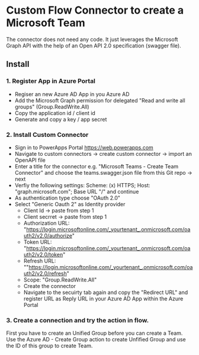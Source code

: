 # Custom Flow Connector to create a Microsoft Team

The connector does not need any code. It just leverages the Microsoft Graph API with the help of an Open API 2.0 specification (swagger file).

## Install

### 1. Register App in Azure Portal
  * Regiser an new Azure AD App in you Azure AD
  * Add the Microsoft Graph permission for delegated "Read and write all groups" (Group.ReadWrite.All)
  * Copy the application id / client id
  * Generate and copy a key / app secret
### 2. Install Custom Connector
  * Sign in to PowerApps Portal https://web.powerapps.com 
  * Navigate to custom connectors -> create custom connector -> import an OpenAPI file 
  * Enter a title for the connector e.g. "Microsoft Teams - Create Team Connector" and choose the teams.swagger.json file from this Git repo -> next
  * Verfiy the following settings: Scheme: (x) HTTPS; Host: "graph.microsoft.com"; Base URL "/" and continue
  * As authentication type choose "OAuth 2.0" 
  * Select "Generic Oauth 2" as Identity provider
    * Client Id -> paste from step 1
    * Client secrret -> paste from step 1
    * Authorization URL: "https://login.microsoftonline.com/_yourtenant_.onmicrosoft.com/oauth2/v2.0/authorize"
    * Token URL: "https://login.microsoftonline.com/_yourtenant_.onmicrosoft.com/oauth2/v2.0/token"
    * Refresh URL: ""https://login.microsoftonline.com/_yourtenant_.onmicrosoft.com/oauth2/v2.0/refresh"
    * Scope: "Group.ReadWrite.All"
    * Create the connector 
    * Navigate to the secuirty tab again and copy the "Redirect URL" and register URL as Reply URL in your Azure AD App within the Azure Portal 
### 3. Create a connection and try the action in flow. 
First you have to create an Unified Group before you can create a Team. Use the Azure AD - Create Group action to create Unfified Group and use the ID of this group to create Team.


  


